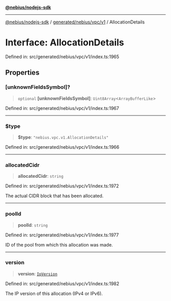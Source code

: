 [**@nebius/nodejs-sdk**](../../../../../README.md)

***

[@nebius/nodejs-sdk](../../../../../README.md) / [generated/nebius/vpc/v1](../README.md) / AllocationDetails

# Interface: AllocationDetails

Defined in: src/generated/nebius/vpc/v1/index.ts:1965

## Properties

### \[unknownFieldsSymbol\]?

> `optional` **\[unknownFieldsSymbol\]**: `Uint8Array`\<`ArrayBufferLike`\>

Defined in: src/generated/nebius/vpc/v1/index.ts:1967

***

### $type

> **$type**: `"nebius.vpc.v1.AllocationDetails"`

Defined in: src/generated/nebius/vpc/v1/index.ts:1966

***

### allocatedCidr

> **allocatedCidr**: `string`

Defined in: src/generated/nebius/vpc/v1/index.ts:1972

The actual CIDR block that has been allocated.

***

### poolId

> **poolId**: `string`

Defined in: src/generated/nebius/vpc/v1/index.ts:1977

ID of the pool from which this allocation was made.

***

### version

> **version**: [`IpVersion`](../type-aliases/IpVersion.md)

Defined in: src/generated/nebius/vpc/v1/index.ts:1982

The IP version of this allocation (IPv4 or IPv6).
